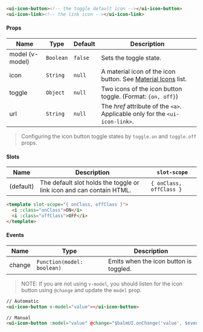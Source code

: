 ```html
<ui-icon-button><!-- the toggle default icon --></ui-icon-button>
<ui-icon-link><!-- the link icon --></ui-icon-link>
```

#### Props

| Name            | Type      | Default | Description                                                                  |
| --------------- | --------- | ------- | ---------------------------------------------------------------------------- |
| model (v-model) | `Boolean` | `false` | Sets the toggle state.                                                       |
| icon            | `String`  | `null`  | A material icon of the icon button. See [Material Icons](/#/icons) list.     |
| toggle          | `Object`  | `null`  | Two icons of the icon button toggle. (Format: `{on, off}`)                   |
| url             | `String`  | `null`  | The _href_ attribute of the `<a>`. Applicable only for the `<ui-icon-link>`. |

> Configuring the icon button toggle states by `toggle.on` and `toggle.off` props.

#### Slots

| Name      | Description                                                          | `slot-scope`            |
| --------- | -------------------------------------------------------------------- | ----------------------- |
| (default) | The default slot holds the toggle or link icon and can contain HTML. | `{ onClass, offClass }` |

```html
<template slot-scope="{ onClass, offClass }">
  <i :class="onClass">ON</i>
  <i :class="offClass">OFF</i>
</template>
```

#### Events

| Name   | Type                       | Description                            |
| ------ | -------------------------- | -------------------------------------- |
| change | `Function(model: boolean)` | Emits when the icon button is toggled. |

> NOTE: If you are not using `v-model`, you should listen for the icon button using `@change` and update the `model` prop.

```html
// Automatic
<ui-icon-button v-model="value"></ui-icon-button>

// Manual
<ui-icon-button :model="value" @change="$balmUI.onChange('value', $event)"></ui-icon-button>
```
